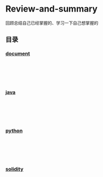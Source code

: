 # Review-and-summary
回顾总结自己已经掌握的、学习一下自己想掌握的

## 目录  
### [document](./document/README.md)  

</br></br></br></br>

### [java](./java/README.md)  

</br></br></br></br>

### [python](/python/README.md)  

</br></br></br></br>

### [solidity](./solidity/README.md)  

</br></br></br></br>
